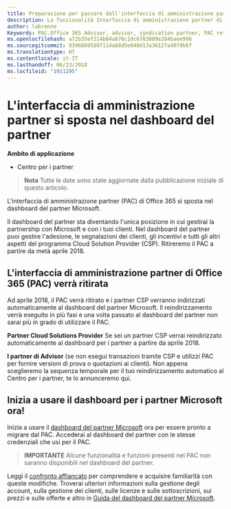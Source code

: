 ```yaml
---
title: Preparazione per passare dall'interfaccia di amministrazione partner al Centro per i partner | Centro per i partner
description: La funzionalità Interfaccia di amministrazione partner di Office 365 si sposta nel Centro per i partner.
author: labrenne
Keywords: PAC,Office 365 Advisor, advisor, syndication partner, PAC retire, PAC retiring
ms.openlocfilehash: a72b35ef214b84a876c1dc6783009e284baee996
ms.sourcegitcommit: 93968695897114a68d5e948d13a36127a4079b6f
ms.translationtype: HT
ms.contentlocale: it-IT
ms.lasthandoff: 06/23/2018
ms.locfileid: "1911295"
---
```

# <a name="partner-admin-center-is-moving-to-the-partner-dashboard"></a>L'interfaccia di amministrazione partner si sposta nel dashboard del partner

**Ambito di applicazione**

-  Centro per i partner

>**Nota** Tutte le date sono state aggiornate dalla pubblicazione iniziale di questo articolo.

L'interfaccia di amministrazione partner (PAC) di Office 365 si sposta nel dashboard del partner Microsoft.

Il dashboard del partner sta diventando l'unica posizione in cui gestirai la partnership con Microsoft e con i tuoi clienti. Nel dashboard del partner puoi gestire l'adesione, le segnalazioni dei clienti, gli incentivi e tutti gli altri aspetti del programma Cloud Solution Provider (CSP). Ritireremo il PAC a partire da metà aprile 2018.

## <a name="the-office-365-partner-admin-center-pac-will-be-retired"></a>L'interfaccia di amministrazione partner di Office 365 (PAC) verrà ritirata

Ad aprile 2018, il PAC verrà ritirato e i partner CSP verranno indirizzati automaticamente al dashboard del partner Microsoft. Il reindirizzamento verrà eseguito in più fasi e una volta passato al dashboard del partner non sarai più in grado di utilizzare il PAC. 

**Partner Cloud Solutions Provider** Se sei un partner CSP verrai reindirizzato automaticamente al dashboard per i partner a partire da aprile 2018. 

**I partner di Advisor** (se non esegui transazioni tramite CSP e utilizzi PAC per fornire versioni di prova o quotazioni ai clienti). Non appena sceglieremo la sequenza temporale per il tuo reindirizzamento automatico al Centro per i partner, te lo annunceremo qui. 


## <a name="start-using-the-microsoft-partner-dashboard-now"></a>Inizia a usare il dashboard per i partner Microsoft ora!

Inizia a usare il [dashboard del partner Microsoft](https://partnercenter.microsoft.com/) ora per essere pronto a migrare dal PAC.  Accederai al dashboard del partner con le stesse credenziali che usi per il PAC. 

>**IMPORTANTE** Alcune funzionalità e funzioni presenti nel PAC non saranno disponibili nel dashboard del partner.

 Leggi il [confronto affiancato](moving-from-pac-to-pc.md) per comprendere e acquisire familiarità con queste modifiche.  Troverai ulteriori informazioni sulla gestione degli account, sulla gestione dei clienti, sulle licenze e sulle sottoscrizioni, sui prezzi e sulle offerte e altro in [Guida del dashboard del partner Microsoft](https://partnercenter.microsoft.com/partner/help).

 